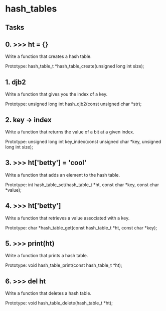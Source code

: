 # hash_tables
## Tasks

## 0. >>> ht = {}

Write a function that creates a hash table.

Prototype: hash_table_t *hash_table_create(unsigned long int size);

## 1. djb2

Write a function that gives you the index of a key.

Prototype: unsigned long int hash_djb2(const unsigned char *str);

## 2. key -> index

Write a function that returns the value of a bit at a given index.

Prototype: unsigned long int key_index(const unsigned char *key, unsigned long int size);

## 3. >>> ht['betty'] = 'cool'

Write a function that adds an element to the hash table.

Prototype: int hash_table_set(hash_table_t *ht, const char *key, const char *value);

## 4. >>> ht['betty']

Write a function that retrieves a value associated with a key.

Prototype: char *hash_table_get(const hash_table_t *ht, const char *key);

## 5. >>> print(ht)

Write a function that prints a hash table.

Prototype: void hash_table_print(const hash_table_t *ht);

## 6. >>> del ht

Write a function that deletes a hash table.

Prototype: void hash_table_delete(hash_table_t *ht);